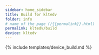 ```yaml
---
sidebar: home_sidebar
title: Build for kltedv
folder: info
# name of the page (/{{permalink}}.html)
permalink: kltedv/build
device: kltedv
---
```

{% include templates/device_build.md %}
